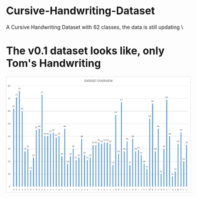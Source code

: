 # Cursive-Handwriting-Dataset
A Cursive Handwriting Dataset with 62 classes, the data is still updating \\
# The v0.1 dataset looks like, only Tom's Handwriting
![](dataset-overview.png)
